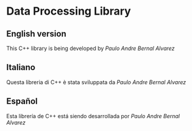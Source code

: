 # Data Processing Library
## English version
This C++ library is being developed by *Paulo Andre Bernal Alvarez*
## Italiano
Questa libreria di C++ è stata sviluppata da *Paulo Andre Bernal Alvarez*
## Español
Esta librería de C++ está siendo desarrollada por *Paulo Andre Bernal Alvarez*
